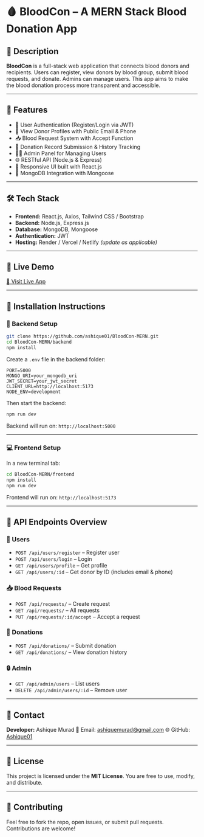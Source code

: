 # 🩸 BloodCon – A MERN Stack Blood Donation App

## 📖 Description

**BloodCon** is a full-stack web application that connects blood donors and recipients. Users can register, view donors by blood group, submit blood requests, and donate. Admins can manage users. This app aims to make the blood donation process more transparent and accessible.

---

## 🚀 Features

- 🔐 User Authentication (Register/Login via JWT)
- 👤 View Donor Profiles with Public Email & Phone
- 📥 Blood Request System with Accept Function
- 💉 Donation Record Submission & History Tracking
- 🧑‍💻 Admin Panel for Managing Users
- 🌐 RESTful API (Node.js & Express)
- 📱 Responsive UI built with React.js
- 💾 MongoDB Integration with Mongoose

---

## 🛠️ Tech Stack

- **Frontend:** React.js, Axios, Tailwind CSS / Bootstrap  
- **Backend:** Node.js, Express.js  
- **Database:** MongoDB, Mongoose  
- **Authentication:** JWT  
- **Hosting:** Render / Vercel / Netlify *(update as applicable)*

---

## 🔗 Live Demo

[🚀 Visit Live App](https://bdbloodbox.netlify.app/)  

---

## 📂 Installation Instructions

### 🔧 Backend Setup

```bash
git clone https://github.com/ashique01/BloodCon-MERN.git
cd BloodCon-MERN/backend
npm install
````

Create a `.env` file in the backend folder:

```env
PORT=5000
MONGO_URI=your_mongodb_uri
JWT_SECRET=your_jwt_secret
CLIENT_URL=http://localhost:5173
NODE_ENV=development
```

Then start the backend:

```bash
npm run dev
```

Backend will run on: `http://localhost:5000`

---

### 💻 Frontend Setup

In a new terminal tab:

```bash
cd BloodCon-MERN/frontend
npm install
npm run dev
```

Frontend will run on: `http://localhost:5173`

---

## 📡 API Endpoints Overview

### 👤 Users

* `POST /api/users/register` – Register user
* `POST /api/users/login` – Login
* `GET /api/users/profile` – Get profile
* `GET /api/users/:id` – Get donor by ID (includes email & phone)

### 📥 Blood Requests

* `POST /api/requests/` – Create request
* `GET /api/requests/` – All requests
* `PUT /api/requests/:id/accept` – Accept a request

### 💉 Donations

* `POST /api/donations/` – Submit donation
* `GET /api/donations/` – View donation history

### 🔒 Admin

* `GET /api/admin/users` – List users
* `DELETE /api/admin/users/:id` – Remove user

---

## 💬 Contact

**Developer:** Ashique Murad
📧 Email: [ashiquemurad@gmail.com](mailto:ashiquemurad@gmail.com)
🌐 GitHub: [Ashique01](https://github.com/ashique01)

---

## 📜 License

This project is licensed under the **MIT License**. You are free to use, modify, and distribute.

---

## 📢 Contributing

Feel free to fork the repo, open issues, or submit pull requests. Contributions are welcome!

```
